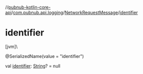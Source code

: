 //[pubnub-kotlin-core-api](../../../index.md)/[com.pubnub.api.logging](../index.md)/[NetworkRequestMessage](index.md)/[identifier](identifier.md)

# identifier

[jvm]\

@SerializedName(value = &quot;identifier&quot;)

val [identifier](identifier.md): [String](https://kotlinlang.org/api/core/kotlin-stdlib/kotlin/-string/index.html)? = null
